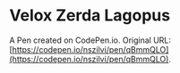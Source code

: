 # Velox Zerda Lagopus

A Pen created on CodePen.io. Original URL: [https://codepen.io/nszilvi/pen/qBmmQLO](https://codepen.io/nszilvi/pen/qBmmQLO).


